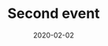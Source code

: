 ---
title: "Second event"
date: 2020-02-02
time: "2 PM"
location: "123 Fake Street"
description: "Here's an example of another event that can go on your calendar."
link: "http://github.com/"
---
